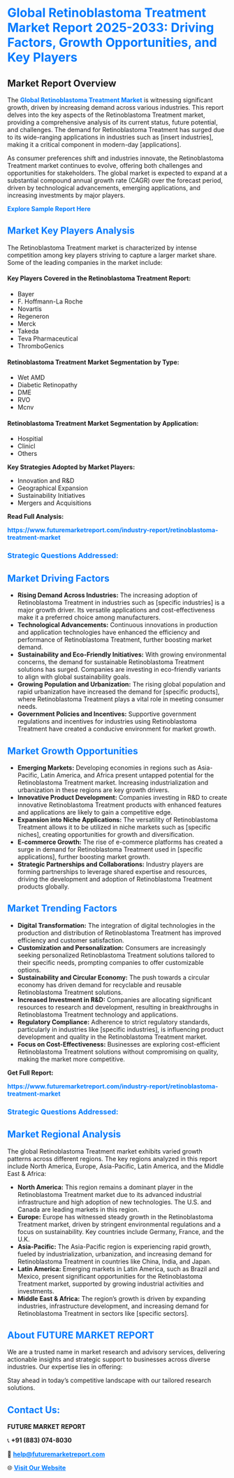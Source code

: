 <h1 style="color: #007BFF;">Global Retinoblastoma Treatment Market Report 2025-2033: Driving Factors, Growth Opportunities, and Key Players</h1>

<section id="overview">
<h2>Market Report Overview</h2>
<p>The <a href="https://www.futuremarketreport.com/industry-report/retinoblastoma-treatment-market" style="color: #007BFF; text-decoration: none;"><strong>Global Retinoblastoma Treatment Market</strong></a> is witnessing significant growth, driven by increasing demand across various industries. This report delves into the key aspects of the Retinoblastoma Treatment market, providing a comprehensive analysis of its current status, future potential, and challenges. The demand for Retinoblastoma Treatment has surged due to its wide-ranging applications in industries such as [insert industries], making it a critical component in modern-day [applications].</p>
<p>As consumer preferences shift and industries innovate, the Retinoblastoma Treatment market continues to evolve, offering both challenges and opportunities for stakeholders. The global market is expected to expand at a substantial compound annual growth rate (CAGR) over the forecast period, driven by technological advancements, emerging applications, and increasing investments by major players.</p>
</section>

<section id="overview">
<p><a href="https://www.futuremarketreport.com/request-sample/reportId=32219" style="color: #007BFF; text-decoration: none;"><strong>Explore Sample Report Here</strong></a></p>
</section>

<section id="key-players">
<h2 style="color: #007BFF;">Market Key Players Analysis</h2>
<p>The Retinoblastoma Treatment market is characterized by intense competition among key players striving to capture a larger market share. Some of the leading companies in the market include:</p>
<h4>Key Players Covered in the Retinoblastoma Treatment Report:</h4>
<ul><li>Bayer</li><li>F. Hoffmann-La Roche</li><li>Novartis</li><li>Regeneron</li><li>Merck</li><li>Takeda</li><li>Teva Pharmaceutical</li><li>ThromboGenics</li></ul>
<h4>Retinoblastoma Treatment Market Segmentation by Type:</h4>
<ul><li>Wet AMD</li><li>Diabetic Retinopathy</li><li>DME</li><li>RVO</li><li>Mcnv</li></ul>

<h4>Retinoblastoma Treatment Market Segmentation by Application:</h4>
<ul><li>Hospitial</li><li>Clinicl</li><li>Others</li></ul>
<p><strong>Key Strategies Adopted by Market Players:</strong></p>
<ul>
<li>Innovation and R&D</li>
<li>Geographical Expansion</li>
<li>Sustainability Initiatives</li>
<li>Mergers and Acquisitions</li>
</ul>
</section>

<section>
<p><strong>Read Full Analysis: </strong></p><a href="https://www.futuremarketreport.com/industry-report/retinoblastoma-treatment-market" style="color: #007BFF; text-decoration: none;"><strong>https://www.futuremarketreport.com/industry-report/retinoblastoma-treatment-market</strong></a>
<h3 style="color: #007BFF;">Strategic Questions Addressed:</h3>
</section>

<section id="driving-factors">
<h2 style="color: #007BFF;">Market Driving Factors</h2>
<ul>
<li><strong>Rising Demand Across Industries:</strong> The increasing adoption of Retinoblastoma Treatment in industries such as [specific industries] is a major growth driver. Its versatile applications and cost-effectiveness make it a preferred choice among manufacturers.</li>
<li><strong>Technological Advancements:</strong> Continuous innovations in production and application technologies have enhanced the efficiency and performance of Retinoblastoma Treatment, further boosting market demand.</li>
<li><strong>Sustainability and Eco-Friendly Initiatives:</strong> With growing environmental concerns, the demand for sustainable Retinoblastoma Treatment solutions has surged. Companies are investing in eco-friendly variants to align with global sustainability goals.</li>
<li><strong>Growing Population and Urbanization:</strong> The rising global population and rapid urbanization have increased the demand for [specific products], where Retinoblastoma Treatment plays a vital role in meeting consumer needs.</li>
<li><strong>Government Policies and Incentives:</strong> Supportive government regulations and incentives for industries using Retinoblastoma Treatment have created a conducive environment for market growth.</li>
</ul>
</section>

<section id="growth-opportunities">
<h2 style="color: #007BFF;">Market Growth Opportunities</h2>
<ul>
<li><strong>Emerging Markets:</strong> Developing economies in regions such as Asia-Pacific, Latin America, and Africa present untapped potential for the Retinoblastoma Treatment market. Increasing industrialization and urbanization in these regions are key growth drivers.</li>
<li><strong>Innovative Product Development:</strong> Companies investing in R&D to create innovative Retinoblastoma Treatment products with enhanced features and applications are likely to gain a competitive edge.</li>
<li><strong>Expansion into Niche Applications:</strong> The versatility of Retinoblastoma Treatment allows it to be utilized in niche markets such as [specific niches], creating opportunities for growth and diversification.</li>
<li><strong>E-commerce Growth:</strong> The rise of e-commerce platforms has created a surge in demand for Retinoblastoma Treatment used in [specific applications], further boosting market growth.</li>
<li><strong>Strategic Partnerships and Collaborations:</strong> Industry players are forming partnerships to leverage shared expertise and resources, driving the development and adoption of Retinoblastoma Treatment products globally.</li>
</ul>
</section>

<section id="trending-factors">
<h2 style="color: #007BFF;">Market Trending Factors</h2>
<ul>
<li><strong>Digital Transformation:</strong> The integration of digital technologies in the production and distribution of Retinoblastoma Treatment has improved efficiency and customer satisfaction.</li>
<li><strong>Customization and Personalization:</strong> Consumers are increasingly seeking personalized Retinoblastoma Treatment solutions tailored to their specific needs, prompting companies to offer customizable options.</li>
<li><strong>Sustainability and Circular Economy:</strong> The push towards a circular economy has driven demand for recyclable and reusable Retinoblastoma Treatment solutions.</li>
<li><strong>Increased Investment in R&D:</strong> Companies are allocating significant resources to research and development, resulting in breakthroughs in Retinoblastoma Treatment technology and applications.</li>
<li><strong>Regulatory Compliance:</strong> Adherence to strict regulatory standards, particularly in industries like [specific industries], is influencing product development and quality in the Retinoblastoma Treatment market.</li>
<li><strong>Focus on Cost-Effectiveness:</strong> Businesses are exploring cost-efficient Retinoblastoma Treatment solutions without compromising on quality, making the market more competitive.</li>
</ul>
</section>

<section>
<p><strong>Get Full Report: </strong></p><a href="https://www.futuremarketreport.com/industry-report/retinoblastoma-treatment-market" style="color: #007BFF; text-decoration: none;"><strong>https://www.futuremarketreport.com/industry-report/retinoblastoma-treatment-market</strong></a>
<h3 style="color: #007BFF;">Strategic Questions Addressed:</h3>
</section>


<section id="regional-analysis">
<h2 style="color: #007BFF;">Market Regional Analysis</h2>
<p>The global Retinoblastoma Treatment market exhibits varied growth patterns across different regions. The key regions analyzed in this report include North America, Europe, Asia-Pacific, Latin America, and the Middle East & Africa:</p>
<ul>
<li><strong>North America:</strong> This region remains a dominant player in the Retinoblastoma Treatment market due to its advanced industrial infrastructure and high adoption of new technologies. The U.S. and Canada are leading markets in this region.</li>
<li><strong>Europe:</strong> Europe has witnessed steady growth in the Retinoblastoma Treatment market, driven by stringent environmental regulations and a focus on sustainability. Key countries include Germany, France, and the U.K.</li>
<li><strong>Asia-Pacific:</strong> The Asia-Pacific region is experiencing rapid growth, fueled by industrialization, urbanization, and increasing demand for Retinoblastoma Treatment in countries like China, India, and Japan.</li>
<li><strong>Latin America:</strong> Emerging markets in Latin America, such as Brazil and Mexico, present significant opportunities for the Retinoblastoma Treatment market, supported by growing industrial activities and investments.</li>
<li><strong>Middle East & Africa:</strong> The region’s growth is driven by expanding industries, infrastructure development, and increasing demand for Retinoblastoma Treatment in sectors like [specific sectors].</li>
</ul>
</section>

<footer>
<h2 style="color: #007BFF;">About FUTURE MARKET REPORT</h2>
<p>We are a trusted name in market research and advisory services, delivering actionable insights and strategic support to businesses across diverse industries. Our expertise lies in offering:</p>

<p>Stay ahead in today’s competitive landscape with our tailored research solutions.</p>

<h2 style="color: #007BFF;">Contact Us:</h2>
<p><strong>FUTURE MARKET REPORT</strong></p>
<p>📞 <strong>+91 (883) 074-8030</strong></p>
<p>📧 <strong><a href="mailto:help@futuremarketreport.com" style="color: #007BFF;">help@futuremarketreport.com</a></strong></p>
<p>🌐 <strong><a href="https://www.futuremarketreport.com/" style="color: #007BFF;">Visit Our Website</a></strong></p>
</footer>
